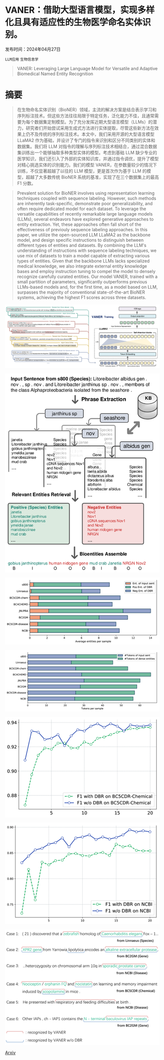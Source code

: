 # VANER：借助大型语言模型，实现多样化且具有适应性的生物医学命名实体识别。

发布时间：2024年04月27日

`LLM应用` `生物信息学`

> VANER: Leveraging Large Language Model for Versatile and Adaptive Biomedical Named Entity Recognition

# 摘要

> 在生物命名实体识别（BioNER）领域，主流的解决方案是结合表示学习和序列标注技术。但这些方法往往局限于特定任务，泛化能力不佳，且通常需要为每个数据集定制模型。为了充分发挥近期大型语言模型（LLMs）的潜力，研究者们开始尝试采用生成式方法进行实体提取，尽管这些新方法在效果上仍不及传统的序列标注技术。本文中，我们采用开源的大型语言模型 LLaMA2 作为基础，并设计了专门的指令来识别和区分不同类别的实体和数据集。我们将 LLM 对指令的理解与序列标注技术相结合，通过混合数据集训练出一个能够抽取多种类型实体的模型。考虑到基础 LLM 缺少专业的医学知识，我们还引入了外部的实体知识库，并通过指令调优，提升了模型对精心挑选实体的识别能力。我们的模型 VANER，在参数量较少的情况下训练，不仅显著超越了以往的 LLM 模型，更是首次作为基于 LLM 的模型，超越了大多数传统 BioNER 系统的基准，实现了在三个数据集上的最高 F1 分数。

> Prevalent solution for BioNER involves using representation learning techniques coupled with sequence labeling. However, such methods are inherently task-specific, demonstrate poor generalizability, and often require dedicated model for each dataset. To leverage the versatile capabilities of recently remarkable large language models (LLMs), several endeavors have explored generative approaches to entity extraction. Yet, these approaches often fall short of the effectiveness of previouly sequence labeling approaches. In this paper, we utilize the open-sourced LLM LLaMA2 as the backbone model, and design specific instructions to distinguish between different types of entities and datasets. By combining the LLM's understanding of instructions with sequence labeling techniques, we use mix of datasets to train a model capable of extracting various types of entities. Given that the backbone LLMs lacks specialized medical knowledge, we also integrate external entity knowledge bases and employ instruction tuning to compel the model to densely recognize carefully curated entities. Our model VANER, trained with a small partition of parameters, significantly outperforms previous LLMs-based models and, for the first time, as a model based on LLM, surpasses the majority of conventional state-of-the-art BioNER systems, achieving the highest F1 scores across three datasets.

![VANER：借助大型语言模型，实现多样化且具有适应性的生物医学命名实体识别。](../../../paper_images/2404.17835/x1.png)

![VANER：借助大型语言模型，实现多样化且具有适应性的生物医学命名实体识别。](../../../paper_images/2404.17835/x2.png)

![VANER：借助大型语言模型，实现多样化且具有适应性的生物医学命名实体识别。](../../../paper_images/2404.17835/x3.png)

![VANER：借助大型语言模型，实现多样化且具有适应性的生物医学命名实体识别。](../../../paper_images/2404.17835/x4.png)

![VANER：借助大型语言模型，实现多样化且具有适应性的生物医学命名实体识别。](../../../paper_images/2404.17835/x5.png)

![VANER：借助大型语言模型，实现多样化且具有适应性的生物医学命名实体识别。](../../../paper_images/2404.17835/x6.png)

![VANER：借助大型语言模型，实现多样化且具有适应性的生物医学命名实体识别。](../../../paper_images/2404.17835/x7.png)

[Arxiv](https://arxiv.org/abs/2404.17835)